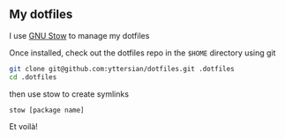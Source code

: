 ## My dotfiles

I use [GNU Stow](https://www.gnu.org/software/stow/) to manage my dotfiles

Once installed, check out the dotfiles repo in the `$HOME` directory using git

```sh
git clone git@github.com:yttersian/dotfiles.git .dotfiles
cd .dotfiles
```

then use stow to create symlinks

```sh
stow [package name]
```

Et voilà!
